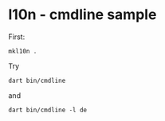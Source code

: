 # l10n - cmdline sample

First:

    mkl10n .
    
Try

    dart bin/cmdline
    
and

    dart bin/cmdline -l de
    
        
